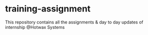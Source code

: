 # training-assignment
This repository contains all the assignments & day to day updates of internship @Hotwax Systems
